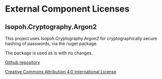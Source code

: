 # External Component Licenses

## Isopoh.Cryptography.Argon2

This project uses Isopoh.Cryptography.Argon2 for cryptographically secure hashing of passwords, via the nuget package.

The package is used as is with no changes.

[Github repository](https://github.com/mheyman/Isopoh.Cryptography.Argon2)

[Creative Commons Attribution 4.0 International License](https://creativecommons.org/licenses/by/4.0/)